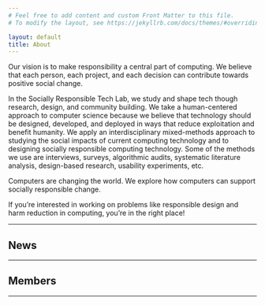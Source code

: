 ```yaml
---
# Feel free to add content and custom Front Matter to this file.
# To modify the layout, see https://jekyllrb.com/docs/themes/#overriding-theme-defaults

layout: default
title: About
---
```

Our vision is to make responsibility a central part of computing. We believe that each person, each project, and each decision can contribute towards positive social change. 

In the Socially Responsible Tech Lab, we study and shape tech though research, design, and community building. We take a human-centered approach to computer science because we believe that technology should be designed, developed, and deployed in ways that reduce exploitation and benefit humanity. We apply an interdisciplinary mixed-methods approach to studying the social impacts of current computing technology and to designing socially responsible computing technology. Some of the methods we use are interviews, surveys, algorithmic audits, systematic literature analysis, design-based research, usability experiments, etc. 

Computers are changing the world. We explore how computers can support socially responsible change.

If you’re interested in working on problems like responsible design and harm reduction in computing, you’re in the right place! 

***

## News

***

## Members

***
